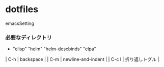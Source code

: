 # dotfiles
  emacsSetting
### 必要なディレクトリ
- "elisp" "helm" "helm-descbinds" "elpa"

| C-h | backspace |
| C-m | newline-and-indent |
| C-c l | 折り返しトグル |
